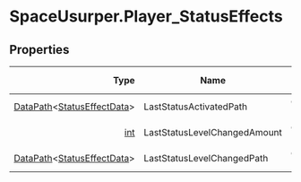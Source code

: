 # SpaceUsurper.Player_StatusEffects
## Properties
| Type | Name | Get Set |
| ---: | ---- | :-----: |
| [DataPath](SpaceUsurper.DataPath.md)&lt;[StatusEffectData](SpaceUsurper.StatusEffectData.md)&gt; | LastStatusActivatedPath | get, set |
| [int](https://docs.microsoft.com/en-us/dotnet/api/system.int32?view=netframework-4.5) | LastStatusLevelChangedAmount | get, set |
| [DataPath](SpaceUsurper.DataPath.md)&lt;[StatusEffectData](SpaceUsurper.StatusEffectData.md)&gt; | LastStatusLevelChangedPath | get, set |
